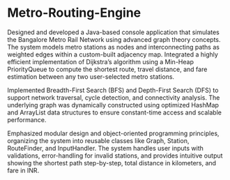 # Metro-Routing-Engine
Designed and developed a Java-based console application that simulates the Bangalore Metro Rail Network using advanced graph theory concepts. The system models metro stations as nodes and interconnecting paths as weighted edges within a custom-built adjacency map. Integrated a highly efficient implementation of Dijkstra’s algorithm using a Min-Heap PriorityQueue to compute the shortest route, travel distance, and fare estimation between any two user-selected metro stations.

Implemented Breadth-First Search (BFS) and Depth-First Search (DFS) to support network traversal, cycle detection, and connectivity analysis. The underlying graph was dynamically constructed using optimized HashMap and ArrayList data structures to ensure constant-time access and scalable performance.

Emphasized modular design and object-oriented programming principles, organizing the system into reusable classes like Graph, Station, RouteFinder, and InputHandler. The system handles user inputs with validations, error-handling for invalid stations, and provides intuitive output showing the shortest path step-by-step, total distance in kilometers, and fare in INR.

